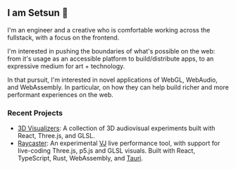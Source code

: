 ## I am Setsun 🌇

I'm an engineer and a creative who is comfortable working across the fullstack, with a focus on the frontend.

I'm interested in pushing the boundaries of what's possible on the web: from it's usage as an accessible platform to build/distribute apps, to an expressive medium for art + technology.

In that pursuit, I'm interested in novel applications of WebGL, WebAudio, and WebAssembly. In particular, on how they can help build richer and more performant experiences on the web.

### Recent Projects
- [3D Visualizers](https://www.setsun.xyz/visualizers): A collection of 3D audiovisual experiments built with React, Three.js, and GLSL.
- [Raycaster](https://raycaster.io): An experimental [VJ](https://en.wikipedia.org/wiki/VJing) live performance tool, with support for live-coding Three.js, p5.js and GLSL visuals. Built with React, TypeScript, Rust, WebAssembly, and [Tauri](https://tauri.app/).
